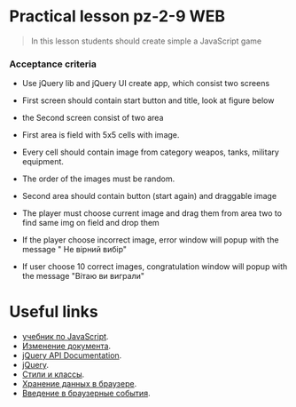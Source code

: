 # Practical lesson pz-2-9 WEB
> In this lesson students should create simple a JavaScript game

### Acceptance criteria 
* Use jQuery lib  and jQuery UI create app, which consist two screens
* First screen should contain start button and title, look at figure below

* the Second screen consist of two area
* First area is field with 5x5 cells with image.
* Every cell should contain image from category weapos, tanks, military equipment.
* The order of the images must be random.
* Second area should contain button (start again) and draggable image
* The player must choose current image and drag them from area two to find same img on field and drop them
* If the player choose incorrect image, error window will popup with the message " Не вірний вибір"

* If user choose 10 correct images, congratulation window will popup with the message "Вітаю ви виграли"

# Useful links
* [учебник по JavaScript](https://learn.javascript.ru/).
* [Изменение документа](https://learn.javascript.ru/modifying-document).
* [jQuery API Documentation](https://api.jquery.com/).
* [jQuery](https://jquery.com/).
* [Стили и классы](https://learn.javascript.ru/styles-and-classes).
* [Хранение данных в браузере](https://learn.javascript.ru/data-storage).
* [Введение в браузерные события](https://learn.javascript.ru/introduction-browser-events).
